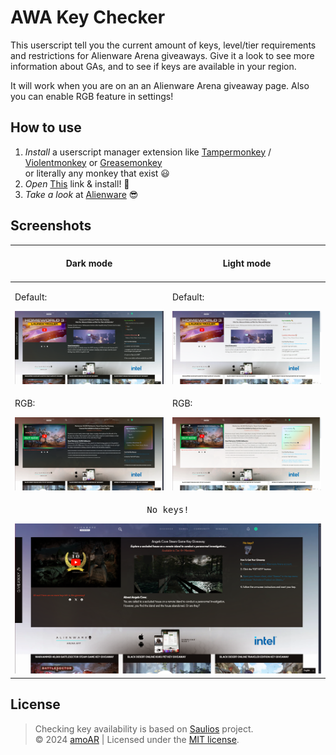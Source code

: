 # AWA Key Checker
This userscript tell you the current amount of keys, level/tier requirements and restrictions for Alienware Arena giveaways. Give it a look to see more information about GAs, and to see if keys are available in your region.

It will work when you are on an an Alienware Arena giveaway page. Also you can enable RGB feature in settings!

## How to use
1. _Install_ a userscript manager extension like [Tampermonkey](https://chromewebstore.google.com/detail/nbhcbdghjpllgmfilhnhkllmkecfmpld) / [Violentmonkey](https://chromewebstore.google.com/detail/violentmonkey/jinjaccalgkegednnccohejagnlnfdag) or [Greasemonkey](https://addons.mozilla.org/en-US/firefox/addon/greasemonkey)\
or literally any monkey that exist :smiley:
2. _Open_ <a href="https://github.com/amoAR/AWA-Key-Checker/blob/main/AWACheck.user.js" target="_blank">This</a> link & install! :tada:
3. _Take a look_ at [Alienware](https://eu.alienwarearena.com/ucf/Giveaway) :sunglasses:

## Screenshots

<table>
    <thead>
        <th>
            <br>
            <center>
                Dark mode
            </center>
            <br>
        </th>
        <th>
            <br>
            <center>Light mode</center>
            <br>
        </th>
    </thead>
    <tbody>
        <tr>
            <td>
                <p>Default:</p>
                <img width="100%" alt="widgets" src="Screenshots/dark.png">
            </td>
            <td>
                <p>Default:</p>
                <img width="100%" alt="widgets" src="Screenshots/light.png">
            </td>
        </tr>
        <tr>
            <td>
                <p>RGB:</p>
                <img width="100%" alt="widgets" src="Screenshots/darkrgb.png">
            </td>
            <td>
                <p>RGB:</p>
                <img width="100%" alt="widgets" src="Screenshots/lightrgb.png">
            </td>
        </tr>
        <tr>
            <td colspan=2>
                <p><pre align="center">No keys!</pre></p>
                <img width="100%" alt="widgets" src="Screenshots/No keys.png">
            </td>
        </tr>
    </tbody>
</table>

## License

> Checking key availability is based on [Saulios](https://github.com/Saulios/awa_key_checker) project.\
&copy; 2024 <a href="https://github.com/amoAR">amoAR</a> | Licensed under the <a href="https://github.com/amoAR/AWA_Key_Checker/blob/main/LICENSE">MIT license</a>.
